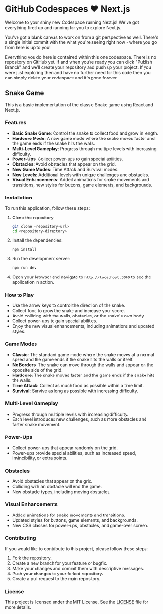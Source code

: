 # GitHub Codespaces ♥️ Next.js

Welcome to your shiny new Codespace running Next.js! We've got everything fired up and running for you to explore Next.js.

You've got a blank canvas to work on from a git perspective as well. There's a single initial commit with the what you're seeing right now - where you go from here is up to you!

Everything you do here is contained within this one codespace. There is no repository on GitHub yet. If and when you’re ready you can click "Publish Branch" and we’ll create your repository and push up your project. If you were just exploring then and have no further need for this code then you can simply delete your codespace and it's gone forever.

## Snake Game

This is a basic implementation of the classic Snake game using React and Next.js.

### Features

- **Basic Snake Game**: Control the snake to collect food and grow in length.
- **Hardcore Mode**: A new game mode where the snake moves faster and the game ends if the snake hits the walls.
- **Multi-Level Gameplay**: Progress through multiple levels with increasing difficulty.
- **Power-Ups**: Collect power-ups to gain special abilities.
- **Obstacles**: Avoid obstacles that appear on the grid.
- **New Game Modes**: Time Attack and Survival modes.
- **New Levels**: Additional levels with unique challenges and obstacles.
- **Visual Enhancements**: Added animations for snake movements and transitions, new styles for buttons, game elements, and backgrounds.

### Installation

To run this application, follow these steps:

1. Clone the repository:
   ```bash
   git clone <repository-url>
   cd <repository-directory>
   ```

2. Install the dependencies:
   ```bash
   npm install
   ```

3. Run the development server:
   ```bash
   npm run dev
   ```

4. Open your browser and navigate to `http://localhost:3000` to see the application in action.

### How to Play

- Use the arrow keys to control the direction of the snake.
- Collect food to grow the snake and increase your score.
- Avoid colliding with the walls, obstacles, or the snake's own body.
- Collect power-ups to gain special abilities.
- Enjoy the new visual enhancements, including animations and updated styles.

### Game Modes

- **Classic**: The standard game mode where the snake moves at a normal speed and the game ends if the snake hits the walls or itself.
- **No Borders**: The snake can move through the walls and appear on the opposite side of the grid.
- **Hardcore**: The snake moves faster and the game ends if the snake hits the walls.
- **Time Attack**: Collect as much food as possible within a time limit.
- **Survival**: Survive as long as possible with increasing difficulty.

### Multi-Level Gameplay

- Progress through multiple levels with increasing difficulty.
- Each level introduces new challenges, such as more obstacles and faster snake movement.

### Power-Ups

- Collect power-ups that appear randomly on the grid.
- Power-ups provide special abilities, such as increased speed, invincibility, or extra points.

### Obstacles

- Avoid obstacles that appear on the grid.
- Colliding with an obstacle will end the game.
- New obstacle types, including moving obstacles.

### Visual Enhancements

- Added animations for snake movements and transitions.
- Updated styles for buttons, game elements, and backgrounds.
- New CSS classes for power-ups, obstacles, and game-over screen.

### Contributing

If you would like to contribute to this project, please follow these steps:

1. Fork the repository.
2. Create a new branch for your feature or bugfix.
3. Make your changes and commit them with descriptive messages.
4. Push your changes to your forked repository.
5. Create a pull request to the main repository.

### License

This project is licensed under the MIT License. See the [LICENSE](LICENSE) file for more details.
